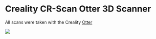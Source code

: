 # Creality CR-Scan Otter 3D Scanner

All scans were taken with the Creality [Otter](https://creality3dofficial.com/products/creality-cr-scan-otter-3d-scanner)

<p align="left">
  <img src="https://www.creality3dofficial.com/files/goods/20240507/3f36b9a6cc40adc0748bdb2cfe946b74_750x.jpg"><br>
</p>
